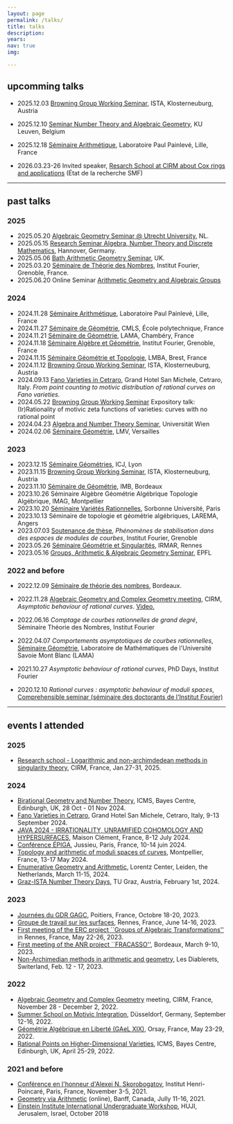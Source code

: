 ```yaml
---
layout: page
permalink: /talks/
title: talks
description: 
years: 
nav: true
img:  

---
```


## upcomming talks


- 2025.12.03 [Browning Group Working Seminar](https://number-theory.pages.ist.ac.at/academic-year-2023-24/), ISTA, Klosterneuburg, Austria
- 2025.12.10 [Seminar Number Theory and Algebraic Geometry](https://wis.kuleuven.be/algebra/calendar-sem-ntag), KU Leuven, Belgium
- 2025.12.18 [Séminaire Arithmétique](https://math.univ-lille.fr/agenda/seminaires/seminaire-arithmetique), Laboratoire Paul Painlevé, Lille, France 

- 2026.03.23-26 Invited speaker, [Resarch School at CIRM about Cox rings and applications](https://conferences.cirm-math.fr/3488.html) (État de la recherche SMF)

--- 
 
## past talks 

### 2025 
- 2025.05.20 [Algebraic Geometry Seminar @ Utrecht University](https://sites.google.com/site/soumya3sankar/organization/ag-seminar-uu), NL.
- 2025.05.15 [Research Seminar Algebra, Number Theory and Discrete Mathematics](https://www.iazd.uni-hannover.de/en/activities/research-seminar), Hannover, Germany.
- 2025.05.06 [Bath Arithmetic Geometry Seminar](https://sites.google.com/view/bath-arithmetic-geom-seminar/home), UK.
- 2025.03.20 [Séminaire de Théorie des Nombres](https://www-fourier.ujf-grenoble.fr/?q=fr/content/lo%C3%AFs-faisant-1), Institut Fourier, Grenoble, France.
- 2025.06.20 Online Seminar [Arithmetic Geometry and Algebraic Groups](https://seminaragag.github.io/)


### 2024
- 2024.11.28 [Séminaire Arithmétique](https://math.univ-lille.fr/agenda/seminaires/seminaire-arithmetique), Laboratoire Paul Painlevé, Lille, France 
- 2024.11.27 [Séminaire de Géométrie](https://cmls.ip-paris.fr/recherche/geometrie-et-dynamique/seminaire-de-geometrie), CMLS, École polytechnique, France
- 2024.11.21 [Séminaire de Géométrie](https://www.lama.univ-savoie.fr/seminars/geo), LAMA, Chambéry, France
- 2024.11.18 [Séminaire Algèbre et Géométrie](https://www-fourier.ujf-grenoble.fr/?q=fr/content/lo%C3%AFs-faisant-0), Institut Fourier, Grenoble, France
- 2024.11.15 [Séminaire Géométrie et Topologie](https://www.univ-brest.fr/laboratoire-mathematiques-bretagne-atlantique/fr/page/seminaire-geometrie-et-topologie), LMBA, Brest, France
- 2024.11.12 [Browning Group Working Seminar](https://number-theory.pages.ist.ac.at/academic-year-2023-24/), ISTA, Klosterneuburg, Austria
- 2024.09.13 [Fano Varieties in Cetraro](https://www.maths.ed.ac.uk/cheltsov/cetraro/), Grand Hotel San Michele, Cetraro, Italy. <i>  From point counting to motivic distribution of rational curves on Fano varieties. </i>
- 2024.05.22 [Browning Group Working Seminar](https://number-theory.pages.ist.ac.at/academic-year-2023-24/) Expository talk: (Ir)Rationality of motivic zeta functions of varieties: curves with no rational point
- 2024.04.23 [Algebra and Number Theory Seminar](https://mathematik.univie.ac.at/en/research/seminars/seminar-algebra-and-number-theory/), Universität Wien
-  2024.02.06 [Séminaire Géométrie](https://lmv.math.cnrs.fr/evenements/categorie/seminaire-ag/), LMV, Versailles 

### 2023
-  2023.12.15 [Séminaire Géométries](https://math.univ-lyon1.fr/icj/seminaires/), ICJ, Lyon
-  2023.11.15 [Browning Group Working Seminar](https://number-theory.pages.ist.ac.at/academic-year-2023-24/), ISTA, Klosterneuburg, Austria
-  2023.11.10 [Séminaire de Géométrie](https://www.math.u-bordeaux.fr/IMB/seminaire-geometrie?all=true&limit=999), IMB, Bordeaux
-  2023.10.26 Séminaire Algèbre Géométrie Algébrique Topologie Algébrique, IMAG, Montpellier 
-  2023.10.20 [Séminaire Variétés Rationnelles](https://sites.google.com/view/varietes-rationnelles/expos%C3%A9s-pass%C3%A9s), Sorbonne Université, Paris 
-  2023.10.13 Séminaire de topologie et géométrie algébriques, LAREMA, Angers 
- 2023.07.03 [Soutenance de thèse](https://www-fourier.univ-grenoble-alpes.fr/?q=fr/content/ph%C3%A9nom%C3%A8nes-de-stabilisation-dans-des-espaces-de-modules-de-courbes), *Phénomènes de stabilisation dans des espaces de modules de courbes*, Institut Fourier, Grenoble
- 2023.05.26 [Séminaire Géométrie et Singularités](https://irmar.univ-rennes.fr/seminars?f%5B0%5D=seminar_type%3A235), IRMAR, Rennes
- 2023.05.16 [Groups, Arithmetic & Algebraic Geometry Seminar](https://www.epfl.ch/labs/arg/arg-chair-of-arithmetic-geometry/research/), EPFL 

### 2022 and before
- 2022.12.09 [Séminaire de théorie des nombres](https://www.math.u-bordeaux.fr/imb/seminaire-theorie-des-nombres), Bordeaux. 
- 2022.11.28 [Algebraic Geometry and Complex Geometry meeting](https://conferences.cirm-math.fr/2605.html), CIRM, *Asymptotic behaviour of rational curves*. [Video.](https://www.youtube.com/watch?v=oeXfvb-y-NY)
- 2022.06.16 *Comptage de courbes rationnelles de grand degré*, Séminaire Théorie des Nombres, Institut Fourier
- 2022.04.07 *Comportements asymptotiques de courbes rationnelles*, [Séminaire Géométrie](https://www.lama.univ-savoie.fr/index.php?use=seminaires&equipe=geometrie&lang=fr), Laboratoire de Mathématiques de l'Université Savoie Mont Blanc (LAMA)

- 2021.10.27 *Asymptotic behaviour of rational curves*, PhD Days, Institut Fourier
- 2020.12.10 *Rational curves : asymptotic behaviour of moduli spaces*, [Comprehensible seminar (séminaire des doctorants de l'Institut Fourier)](https://www-fourier.univ-grenoble-alpes.fr/~beratcl/semcompr.php)


--- 

## events I attended  

### 2025 
- [Research school - Logarithmic and non-archimdedean methods in singularity theory](https://conferences.cirm-math.fr/3267.html), CIRM, France, Jan.27-31, 2025.

### 2024
- [Birational Geometry and Number Theory](https://www.icms.org.uk/workshops/2024/birational-geometry-and-number-theory), ICMS, Bayes Centre, Edinburgh, UK, 28 Oct - 01 Nov 2024.
- [Fano Varieties in Cetraro](https://www.maths.ed.ac.uk/cheltsov/cetraro/), Grand Hotel San Michele, Cetraro, Italy, 9-13 September 2024.
- [JAVA 2024 - IRRATIONALITY, UNRAMIFIED COHOMOLOGY AND HYPERSURFACES](https://webusers.imj-prg.fr/~marco.maculan/java/), Maison Clément, France, 8-12 July 2024.
- [Conférence ÉPIGA](https://epiga.episciences.org/page/2024-epiga-conference-on-algebraic-geometry), Jussieu, Paris, France, 10-14 juin 2024. 
- [Topology and arithmetic of moduli spaces of curves](https://mgn-in-mpl.sciencesconf.org/), Montpellier, France, 13-17 May 2024.
- [Enumerative Geometry and Arithmetic](https://www.lorentzcenter.nl/enumerative-geometry-and-arithmetic.html), Lorentz Center,
Leiden, the Netherlands, March 11-15, 2024.
- [Graz-ISTA Number Theory Days](https://sites.google.com/view/gntd/start), TU Graz, Austria, February 1st, 2024.

### 2023
- [Journées du GDR GAGC](http://www-math.sp2mi.univ-poitiers.fr/~efloris/JdGDR.html), 
Poitiers, France, Octobre 18-20, 2023.
- [Groupe de travail sur les surfaces](https://perso.univ-rennes1.fr/christophe.mourougane/recherche/GT-surfaces/GT-surfaces.html), Rennes, France, June 14-16, 2023.
- [First meeting of the ERC project ``Groups of Algebraic Transformations''](https://perso.univ-rennes1.fr/serge.cantat/ERCMeeting1.html) in Rennes, France, May 22-26, 2023.
- [First meeting of the ANR project ``FRACASSO''](https://fracasso.math.cnrs.fr/workshop23.html), Bordeaux, March 9-10, 2023.
- [Non-Archimedian methods in arithmetic and geometry](https://indico.cern.ch/event/1131163/), Les Diablerets, Switerland, Feb. 12 - 17, 2023.

### 2022
- [Algebraic Geometry and Complex Geometry](https://conferences.cirm-math.fr/2605.html) meeting, CIRM, France, November 28 - December 2, 2022.
- [Summer School on Motivic Integration](http://reh.math.uni-duesseldorf.de/~internet/motivicsummerschool/), Düsseldorf, Germany, September 12-16, 2022.
- [Géométrie Algébrique en Liberté (GAeL XIX)](https://sites.google.com/view/gaelxxix/home), 
Orsay, France, May 23-29, 2022.
- [Rational Points on Higher-Dimensional Varieties](https://www.icms.org.uk/workshops/2022/rational-points-higher-dimensional-varieties), 
ICMS, Bayes Centre, Edinburgh, UK, April 25-29, 2022.

### 2021 and before
- [Conférence en l'honneur d'Alexei N. Skorobogatov](https://www.imo.universite-paris-saclay.fr/~colliot/skoro60.html), 
Institut Henri-Poincaré, Paris, France, November 3-5, 2021.
- [Geometry via Arithmetic](https://www.birs.ca/events/2021/5-day-workshops/21w5051) (online),
Banff, Canada, Jully 11-16, 2021.
- [Einstein Institute International Undergraduate Workshop](https://mathematics.huji.ac.il/event/einstein-institute-international-undergraduate-workshop), HUJI, Jerusalem, Israel, October 2018 





